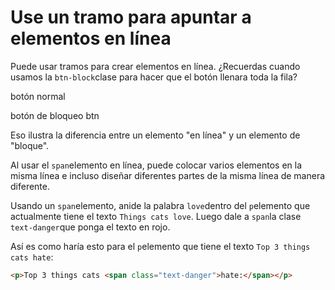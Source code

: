 
# Use un tramo para apuntar a elementos en línea

Puede usar tramos para crear elementos en línea. ¿Recuerdas cuando usamos la `btn-block`clase para hacer que el botón llenara toda la fila?

botón normal

botón de bloqueo btn

Eso ilustra la diferencia entre un elemento "en línea" y un elemento de "bloque".

Al usar el `span`elemento en línea, puede colocar varios elementos en la misma línea e incluso diseñar diferentes partes de la misma línea de manera diferente.

Usando un `span`elemento, anide la palabra `love`dentro del `p`elemento que actualmente tiene el texto `Things cats love`. Luego dale a `span`la clase `text-danger`que ponga el texto en rojo.

Así es como haría esto para el `p`elemento que tiene el texto `Top 3 things cats hate`:

```html
<p>Top 3 things cats <span class="text-danger">hate:</span></p>

```